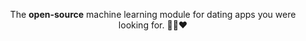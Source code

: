 <p align="center">
 The <b>open-source</b> machine learning module for dating apps you were looking for. 🤙🏻❤️
</p>